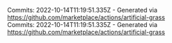 Commits: 2022-10-14T11:19:51.335Z - Generated via https://github.com/marketplace/actions/artificial-grass
<br>
Commits: 2022-10-14T11:19:51.335Z - Generated via https://github.com/marketplace/actions/artificial-grass
<br>
